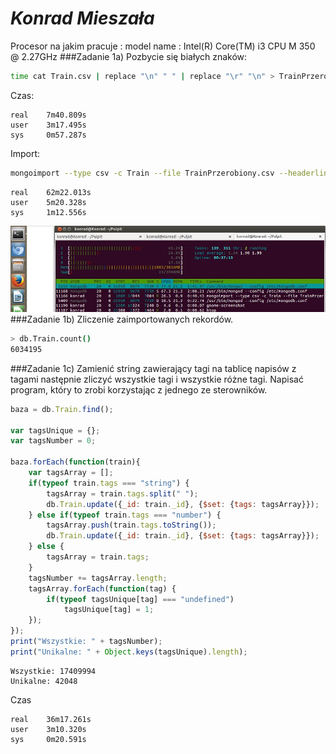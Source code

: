 # *Konrad Mieszała*

Procesor na jakim pracuje :
model name      : Intel(R) Core(TM) i3 CPU       M 350  @ 2.27GHz
###Zadanie 1a)
Pozbycie się białych znaków:
```sh
time cat Train.csv | replace "\n" " " | replace "\r" "\n" > TrainPrzerobiony.csv
```
Czas:
```
real    7m40.809s
user    3m17.495s
sys     0m57.287s
```
Import:
```sh
mongoimport --type csv -c Train --file TrainPrzerobiony.csv --headerline
```
```
real    62m22.013s
user    5m20.328s
sys     1m12.556s
```
![](../images/kmieszala/screan.JPG)
###Zadanie 1b)
Zliczenie zaimportowanych rekordów.
```sh
> db.Train.count()
6034195
```
###Zadanie 1c)
Zamienić string zawierający tagi na tablicę napisów z tagami następnie zliczyć wszystkie tagi i wszystkie różne tagi. Napisać program, który to zrobi korzystając z jednego ze sterowników.
```js
baza = db.Train.find();

var tagsUnique = {};
var tagsNumber = 0;

baza.forEach(function(train){
    var tagsArray = [];
    if(typeof train.tags === "string") {
        tagsArray = train.tags.split(" ");
        db.Train.update({_id: train._id}, {$set: {tags: tagsArray}});
    } else if(typeof train.tags === "number") {
        tagsArray.push(train.tags.toString());
        db.Train.update({_id: train._id}, {$set: {tags: tagsArray}});
    } else {
        tagsArray = train.tags;
    }
    tagsNumber += tagsArray.length;
    tagsArray.forEach(function(tag) {
        if(typeof tagsUnique[tag] === "undefined")
            tagsUnique[tag] = 1;
    });
});
print("Wszystkie: " + tagsNumber);
print("Unikalne: " + Object.keys(tagsUnique).length);
```
```
Wszystkie: 17409994
Unikalne: 42048
```
Czas
```
real    36m17.261s
user    3m10.320s
sys     0m20.591s
```
